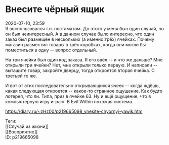 Внесите чёрный ящик
====================

   
 2020-07-10, 23:59   
  Я воспользовался т.н. постаматом. До этого у меня был один случай, но он был неинтересный. А в данном случае было интересно, что один заказ был размещён в нескольких (а именно:трёх) ячейках. Почему магазин разместил товары в трёх коробках, когда они могли бы поместиться в одну -- вопрос отдельный.   
   
 На три ячейки был один код заказа. Я его ввёл -- и что же дальше? Мне открыли три ячейки? Нет, мне открыли только первую. И написали -- вытащите товар, закройте дверцу, тогда откроется вторая ячейка. С третьей то же.   
   
 И вот от этих последовательно открывающихся ячеек -- когда ждёшь, какая следующая откроется -- какое-то странное ощущение. Как будто лотерея, что ли. Типа, приз в ячейке 63. Ну и ещё ощущение, что в компьютерную игру играю. В Evil Within похожая система.   
    
 <https://diary.ru/~zHz00/p219665098_vnesite-chyornyj-yawik.htm>   
   
 Теги:   
 [[Случай из жизни]]   
 [[Восприятие]]   
 ID: p219665098